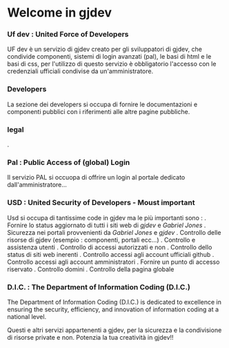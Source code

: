 # Welcome in gjdev

### Uf dev : United Force of Developers
UF dev è un servizio di gjdev creato per gli sviluppatori di gjdev, che condivide componenti, sistemi di login avanzati (pal), le basi di html e le basi di css, per l'utilizzo di questo servizio è obbligatorio l'accesso con le credenziali ufficiali condivise da un'amministratore.
### Developers
La sezione dei developers si occupa di fornire le documentazioni e componenti pubblici con i riferimenti alle altre pagine pubbliche.
### legal
.
### Pal : Public Access of (global) Login
Il servizio PAL si occuopa di offrire un login al portale dedicato dall'amministratore...
### USD : United Security of Developers - Moust important
Usd si occupa di tantissime code in gjdev ma le più importanti sono : 
. Fornire lo status aggiornato di tutti i siti web di *gjdev* e *Gabriel Jones*
. Sicurezza nei portali provvenienti da *Gabriel Jones* e *gjdev*
. Controllo delle risorse di gjdev (esempio : componenti, portali ecc...)
. Controllo e assistenza utenti
. Controllo di accessi autorizzati e non
. Controllo dello status di siti web inerenti
. Controllo accessi agli account ufficiali github
. Controllo accessi agli account amministratori
. Fornire un punto di accesso riservato
. Controllo domini
. Controllo della pagina globale
### D.I.C. : The Department of Information Coding (D.I.C.)
The Department of Information Coding (D.I.C.) is dedicated to excellence in ensuring the security, efficiency, and innovation of information coding at a national level.

Questi e altri servizi appartenenti a gjdev, per la sicurezza e la condivisione di risorse private e non. Potenzia la tua creatività in gjdev!!
